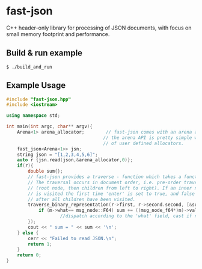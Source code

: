 # fast-json
C++ header-only library for processing of JSON documents, with focus on small memory footprint and performance.
## Build & run example
```$ ./build_and_run ```
## Example Usage


```c++
#include "fast-json.hpp"
#include <iostream>

using namespace std;

int main(int argc, char** argv){
    Arena<1> arena_allocator;        // fast-json comes with an arena allocator which supports reallocation,
                                    // the arena API is pretty simple which allows for a straight forward adoption
                                    // of user defined allocators.
    fast_json<Arena<1>> jsn;        
    string json = "[1,2,3,4,5,6]";
    auto r {jsn.read(json,&arena_allocator,0)};
    if(r){
        double sum{};
        // fast-json provides a traverse - function which takes a functor f.
        // The traversal occurs in document order, i.e. pre-order traversal of the binary representation
        // (root node, then children from left to right). If an inner node, i.e. array or object,
        // is visited the first time 'enter' is set to true, and false in the case the node is exited, i.e.
        // after all children have been visited.
        traverse_binary_representation(r->first, r->second.second, [&sum](msg_node*m, bool enter){
            if (m->what== msg_node::F64) sum += ((msg_node_f64*)m)->value; // all nodes derive from msg_node,
                    //dispatch according to the 'what' field, cast if necessary (see fast-json.hpp for details)
        });
        cout << " sum = " << sum << '\n';
    } else {
        cerr << "Failed to read JSON.\n";
        return 1;
    }
    return 0;
}
```



